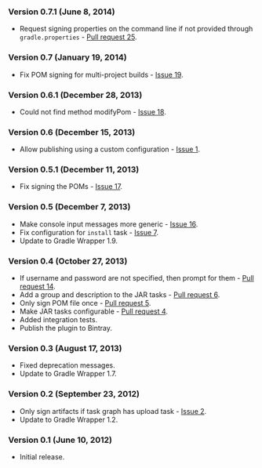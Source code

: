 ### Version 0.7.1 (June 8, 2014)

* Request signing properties on the command line if not provided through `gradle.properties` - [Pull request 25](https://github.com/bmuschko/gradle-nexus-plugin/pull/25).

### Version 0.7 (January 19, 2014)

* Fix POM signing for multi-project builds - [Issue 19](https://github.com/bmuschko/gradle-nexus-plugin/issues/19).

### Version 0.6.1 (December 28, 2013)

* Could not find method modifyPom - [Issue 18](https://github.com/bmuschko/gradle-nexus-plugin/issues/18).

### Version 0.6 (December 15, 2013)

* Allow publishing using a custom configuration - [Issue 1](https://github.com/bmuschko/gradle-nexus-plugin/issues/1).

### Version 0.5.1 (December 11, 2013)

* Fix signing the POMs - [Issue 17](https://github.com/bmuschko/gradle-nexus-plugin/issues/17).

### Version 0.5 (December 7, 2013)

* Make console input messages more generic - [Issue 16](https://github.com/bmuschko/gradle-nexus-plugin/issues/16).
* Fix configuration for `install` task - [Issue 7](https://github.com/bmuschko/gradle-nexus-plugin/issues/7).
* Update to Gradle Wrapper 1.9.

### Version 0.4 (October 27, 2013)

* If username and password are not specified, then prompt for them - [Pull request 14](https://github.com/bmuschko/gradle-nexus-plugin/pull/14).
* Add a group and description to the JAR tasks - [Pull request 6](https://github.com/bmuschko/gradle-nexus-plugin/pull/6).
* Only sign POM file once - [Pull request 5](https://github.com/bmuschko/gradle-nexus-plugin/pull/5).
* Make JAR tasks configurable - [Pull request 4](https://github.com/bmuschko/gradle-nexus-plugin/pull/4).
* Added integration tests.
* Publish the plugin to Bintray.

### Version 0.3 (August 17, 2013)

* Fixed deprecation messages.
* Update to Gradle Wrapper 1.7.

### Version 0.2 (September 23, 2012)

* Only sign artifacts if task graph has upload task - [Issue 2](https://github.com/bmuschko/gradle-nexus-plugin/issues/2).
* Update to Gradle Wrapper 1.2.

### Version 0.1 (June 10, 2012)

* Initial release.